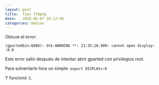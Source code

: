 ```yaml
---
layout: post
title:  Tips ffmpeg
date:   2020-06-07 18:12:40
categories: Debian
---
```

Obtuve el error:

`(gpartedbin:6806): Gtk-WARNING **: 21:35:28.909: cannot open display: :0.0
`

Este error salió después de intentar abrir gparted con privilegios root.

Para solventarlo hice un simple:
`export DISPLAY=:0
`

Y funcionó :).